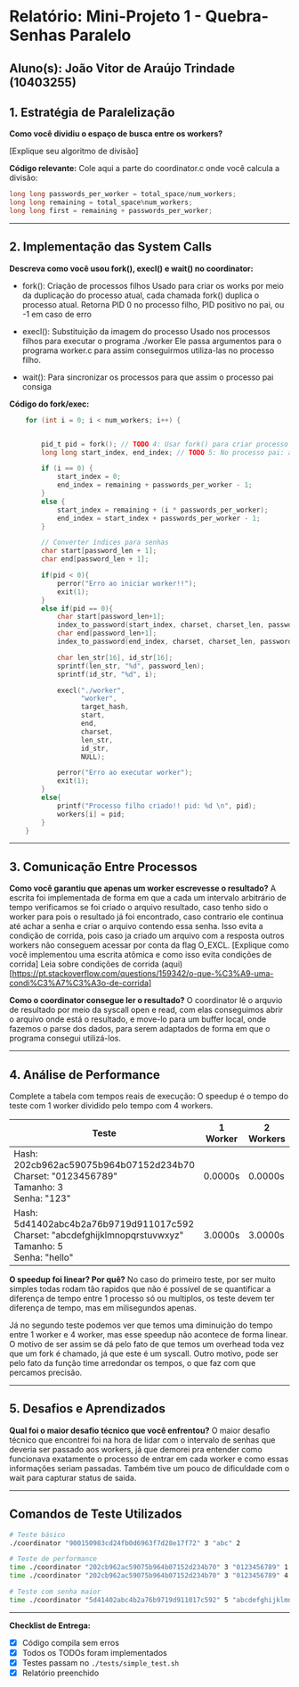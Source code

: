 # Relatório: Mini-Projeto 1 - Quebra-Senhas Paralelo

**Aluno(s):** João Vitor de Araújo Trindade (10403255)
---

## 1. Estratégia de Paralelização


**Como você dividiu o espaço de busca entre os workers?**

[Explique seu algoritmo de divisão]

**Código relevante:** Cole aqui a parte do coordinator.c onde você calcula a divisão:
```c
long long passwords_per_worker = total_space/num_workers;
long long remaining = total_space%num_workers;
long long first = remaining + passwords_per_worker;
```

---

## 2. Implementação das System Calls

**Descreva como você usou fork(), execl() e wait() no coordinator:**

* fork(): Criação de processos filhos
Usado para criar os works por meio da duplicação do processo atual, cada chamada fork() duplica o processo atual.
Retorna PID 0 no processo filho, PID positivo no pai, ou -1 em caso de erro

* execl(): Substituição da imagem do processo
Usado nos processos filhos para executar o programa ./worker
Ele passa argumentos para o programa worker.c para assim conseguirmos utiliza-las no processo filho.

* wait(): Para sincronizar os processos para que assim o processo pai consiga 


**Código do fork/exec:**
```c
    for (int i = 0; i < num_workers; i++) {


        pid_t pid = fork(); // TODO 4: Usar fork() para criar processo filho
        long long start_index, end_index; // TODO 5: No processo pai: armazenar PID

        if (i == 0) {
            start_index = 0;
            end_index = remaining + passwords_per_worker - 1;
        }
        else {
            start_index = remaining + (i * passwords_per_worker);
            end_index = start_index + passwords_per_worker - 1;
        }

        // Converter índices para senhas
        char start[password_len + 1];
        char end[password_len + 1];

        if(pid < 0){
            perror("Erro ao iniciar worker!!");
            exit(1);
        }
        else if(pid == 0){
            char start[password_len+1];
            index_to_password(start_index, charset, charset_len, password_len, start);
            char end[password_len+1];
            index_to_password(end_index, charset, charset_len, password_len, end);

            char len_str[16], id_str[16];
            sprintf(len_str, "%d", password_len);
            sprintf(id_str, "%d", i);

            execl("./worker",
                  "worker",
                  target_hash,
                  start,
                  end,
                  charset,
                  len_str,
                  id_str,
                  NULL);

            perror("Erro ao executar worker");
            exit(1);
        }
        else{
            printf("Processo filho criado!! pid: %d \n", pid);
            workers[i] = pid;
        }
    }
```

---

## 3. Comunicação Entre Processos

**Como você garantiu que apenas um worker escrevesse o resultado?**
A escrita foi implementada de forma em que a cada um intervalo arbitrário de tempo verificamos se foi criado o arquivo resultado, caso tenho sido o worker para pois o resultado já foi encontrado, caso contrario ele continua até achar a senha e criar o arquivo contendo essa senha. Isso evita a condição de corrida, pois caso ja criado um arquivo com a resposta outros workers não conseguem acessar por conta da flag O_EXCL.
[Explique como você implementou uma escrita atômica e como isso evita condições de corrida]
Leia sobre condições de corrida (aqui)[https://pt.stackoverflow.com/questions/159342/o-que-%C3%A9-uma-condi%C3%A7%C3%A3o-de-corrida]

**Como o coordinator consegue ler o resultado?**
O coordinator lê o arquvio de resultado por meio da syscall open e read, com elas conseguimos abrir o arquivo onde está o resultado, e move-lo para um buffer local, onde fazemos o parse dos dados, para serem adaptados de forma em que o programa consegui utilizá-los.

---

## 4. Análise de Performance
Complete a tabela com tempos reais de execução:
O speedup é o tempo do teste com 1 worker dividido pelo tempo com 4 workers.

| Teste | 1 Worker | 2 Workers | 4 Workers | Speedup (4w) |
|-------|----------|-----------|-----------|--------------|
| Hash: 202cb962ac59075b964b07152d234b70<br>Charset: "0123456789"<br>Tamanho: 3<br>Senha: "123" | 0.0000s | 0.0000s | 0.0000s | 0 |
| Hash: 5d41402abc4b2a76b9719d911017c592<br>Charset: "abcdefghijklmnopqrstuvwxyz"<br>Tamanho: 5<br>Senha: "hello" | 3.0000s | 3.0000s | 1.0000s | 3 |

**O speedup foi linear? Por quê?**
No caso do primeiro teste, por ser muito simples todas rodam tão rapidos que não é possível de se quantificar a diferença de tempo entre 1 processo só ou multiplos, os teste devem ter diferença de tempo, mas em milisegundos apenas. 

Já no segundo teste podemos ver que temos uma diminuição do tempo entre 1 worker e 4 worker, mas esse speedup não acontece de forma linear. O motivo de ser assim se dá pelo fato de que temos um overhead toda vez que um fork é chamado, já que este é um syscall. Outro motivo, pode ser pelo fato da função time arredondar os tempos, o que faz com que percamos precisão.

---

## 5. Desafios e Aprendizados
**Qual foi o maior desafio técnico que você enfrentou?**
O maior desafio técnico que encontrei foi na hora de lidar com o intervalo de senhas que deveria ser passado aos workers, já que demorei pra entender como funcionava exatamente o processo de entrar em cada worker e como essas informações seriam passadas. Também tive um pouco de dificuldade com o wait para capturar status de saida.

---

## Comandos de Teste Utilizados

```bash
# Teste básico
./coordinator "900150983cd24fb0d6963f7d28e17f72" 3 "abc" 2

# Teste de performance
time ./coordinator "202cb962ac59075b964b07152d234b70" 3 "0123456789" 1
time ./coordinator "202cb962ac59075b964b07152d234b70" 3 "0123456789" 4

# Teste com senha maior
time ./coordinator "5d41402abc4b2a76b9719d911017c592" 5 "abcdefghijklmnopqrstuvwxyz" 4
```
---

**Checklist de Entrega:**
- [x] Código compila sem erros
- [x] Todos os TODOs foram implementados
- [x] Testes passam no `./tests/simple_test.sh`
- [x] Relatório preenchido
